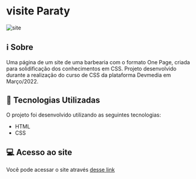 # visite Paraty

![site](https://user-images.githubusercontent.com/94997593/180661679-8757f187-8387-4c0e-a923-2e3f29f4aa0d.gif)


## :information_source: Sobre
Uma página de um site de uma barbearia com o formato One Page, criada para solidificação dos conhecimentos em CSS. Projeto desenvolvido durante a realização do curso de CSS da plataforma Devmedia em Março/2022.


## :rocket: Tecnologias Utilizadas 

O projeto foi desenvolvido utilizando as seguintes tecnologias:

- HTML
- CSS


## :computer: Acesso ao site

Você pode acessar o site através [desse link](visite-paraty.vercel.app)
